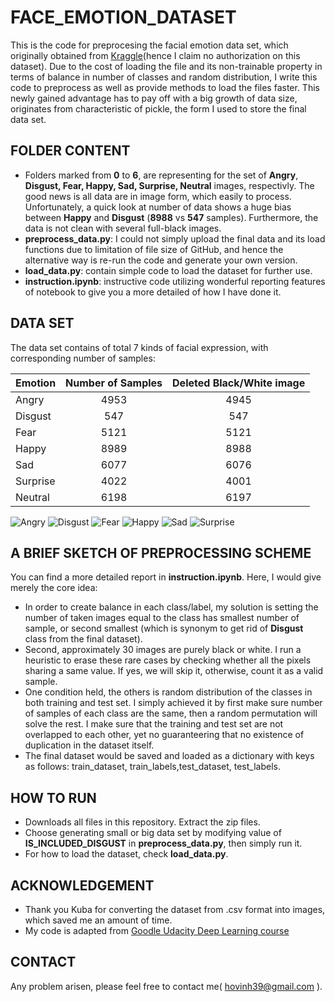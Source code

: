 # FACE_EMOTION_DATASET

This is the code for preprocesing the facial emotion data set, which originally obtained from [Kraggle](https://www.kaggle.com/c/challenges-in-representation-learning-facial-expression-recognition-challenge)(hence I claim no authorization on this dataset). Due to the cost of loading the file and its non-trainable property in terms of balance in number of classes and random distribution, I write this code to preprocess as well as provide methods to load the files faster. This newly gained advantage has to pay off with a big growth of data size, originates from characteristic of pickle, the form I used to store the final data set.

## FOLDER CONTENT
- Folders marked from **0** to **6**, are representing for the set of **Angry**, **Disgust, Fear, Happy, Sad, Surprise, Neutral** images, respectivly. The good news is all data are in image form, which easily to process. Unfortunately, a quick look at number of data shows a huge bias between **Happy** and **Disgust** (**8988** vs **547** samples). Furthermore, the data is not clean with several full-black images.
- **preprocess_data.py**: I could not simply upload the final data and its load functions due to limitation of file size of GitHub, and hence the alternative way is re-run the code and generate your own version.
- **load_data.py**: contain simple code to load the dataset for further use.
- **instruction.ipynb**: instructive code utilizing wonderful reporting features of notebook to give you a more detailed of how I have done it.

## DATA SET
The data set contains of total 7 kinds of facial expression, with corresponding number of samples:


| Emotion     |  Number of Samples | Deleted Black/White image |
| ----------- |:------------------:|:-------------------------:|
| Angry|4953|4945|
| Disgust|547|547|
| Fear|5121|5121|
| Happy|8989|8988|
| Sad|6077|6076|
| Surprise|4022|4001|
| Neutral|6198|6197|

![Angry](img/Angry.png)
![Disgust](img/Disgust.png)
![Fear](img/Fear.png)
![Happy](img/Happy.png)
![Sad](img/Sad.png)
![Surprise](img/Surprise.png)

## A BRIEF SKETCH OF PREPROCESSING SCHEME
You can find a more detailed report in **instruction.ipynb**. Here, I would give merely the core idea:
- In order to create balance in each class/label, my solution is setting the number of taken images equal to the class has smallest number of sample, or second smallest (which is synonym to get rid of **Disgust** class from the final dataset).
- Second, approximately 30 images are purely black or white. I run a heuristic to erase these rare cases by checking whether all the pixels sharing a same value. If yes, we will skip it, otherwise, count it as a valid sample.
- One condition held, the others is random distribution of the classes in both training and test set. I simply achieved it by first make sure number of samples of each class are the same, then a random permutation will solve the rest. I make sure that the training and test set are not overlapped to each other, yet no guaranteering that no existence of duplication in the dataset itself.
- The final dataset would be saved and loaded as a dictionary with keys as follows: train_dataset, train_labels,test_dataset, test_labels.

## HOW TO RUN
- Downloads all files in this repository. Extract the zip files.
- Choose generating small or big data set by modifying value of **IS_INCLUDED_DISGUST** in **preprocess_data.py**, then simply run it.
- For how to load the dataset, check **load_data.py**.

## ACKNOWLEDGEMENT
- Thank you Kuba for converting the dataset from .csv format into images, which saved me an amount of time.
- My code is adapted from [Goodle Udacity Deep Learning course](https://github.com/tensorflow/tensorflow/blob/master/tensorflow/examples/udacity/1_notmnist.ipynb)
## CONTACT
Any problem arisen, please feel free to contact me( hovinh39@gmail.com ).